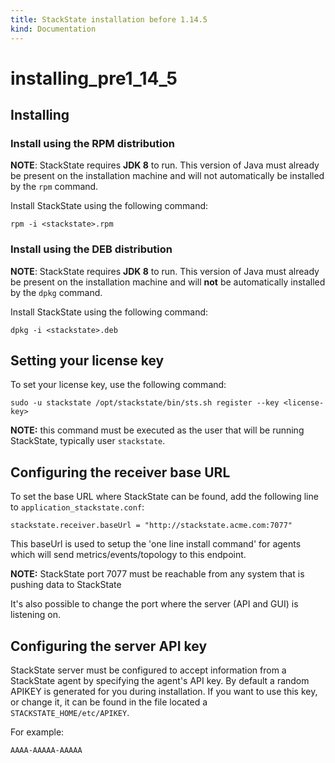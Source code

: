 ```yaml
---
title: StackState installation before 1.14.5
kind: Documentation
---
```


# installing\_pre1\_14\_5

## Installing

### Install using the RPM distribution

**NOTE**: StackState requires **JDK 8** to run. This version of Java must already be present on the installation machine and will not automatically be installed by the `rpm` command.

Install StackState using the following command:

`rpm -i <stackstate>.rpm`

### Install using the DEB distribution

**NOTE**: StackState requires **JDK 8** to run. This version of Java must already be present on the installation machine and will **not** be automatically installed by the `dpkg` command.

Install StackState using the following command:

`dpkg -i <stackstate>.deb`

## Setting your license key

To set your license key, use the following command:

`sudo -u stackstate /opt/stackstate/bin/sts.sh register --key <license-key>`

**NOTE:** this command must be executed as the user that will be running StackState, typically user `stackstate`.

## Configuring the receiver base URL

To set the base URL where StackState can be found, add the following line to `application_stackstate.conf`:

```text
stackstate.receiver.baseUrl = "http://stackstate.acme.com:7077"
```

This baseUrl is used to setup the 'one line install command' for agents which will send metrics/events/topology to this endpoint.

**NOTE:** StackState port 7077 must be reachable from any system that is pushing data to StackState

It's also possible to change the port where the server \(API and GUI\) is listening on.

## Configuring the server API key

StackState server must be configured to accept information from a StackState agent by specifying the agent's API key. By default a random APIKEY is generated for you during installation. If you want to use this key, or change it, it can be found in the file located a `STACKSTATE_HOME/etc/APIKEY`.

For example:

```text
AAAA-AAAAA-AAAAA
```

